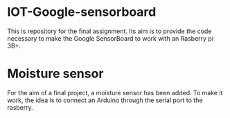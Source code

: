 # IOT-Google-sensorboard
This is repository for the final assignment. Its aim is to provide the code necessary to make the Google SensorBoard to work with an Rasberry pi 3B+.

# Moisture sensor

For the aim of a final project, a moisture sensor has been added. To make it work, the idea is to connect an Arduino through the serial port to the rasberry.

